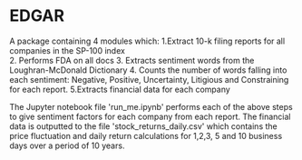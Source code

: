 # EDGAR
A package containing 4 modules which:
1.Extract 10-k filing reports for all companies in the SP-100 index  
2. Performs FDA on all docs
3. Extracts sentiment words from the Loughran-McDonald Dictionary
4. Counts the number of words falling into each sentiment: Negative, Positive, Uncertainty, Litigious and Constraining for each report.
5.Extracts financial data for each company

The Jupyter notebook file 'run_me.ipynb' performs each of the above steps to give sentiment factors for each company from each report. The financial data is outputted to the file 'stock_returns_daily.csv' which contains the price fluctuation and daily return calculations for 1,2,3, 5 and 10 business days over a period of 10 years.

